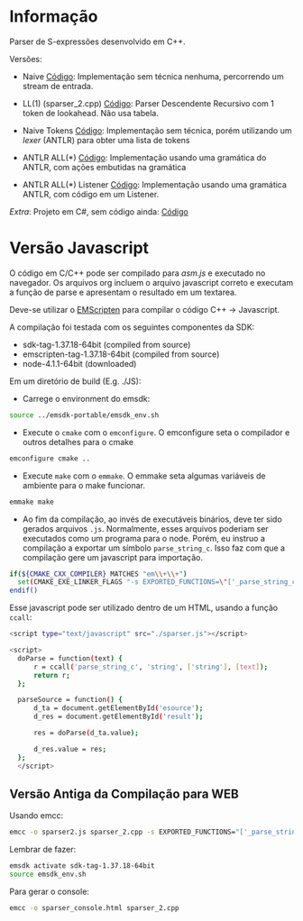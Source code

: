 # Informação

Parser de S-expressões desenvolvido em C++.

Versões:

- Naive [Código](./SExpr/Naive/sparser_naive.cpp): Implementação sem técnica nenhuma, percorrendo um stream de entrada.

- LL(1) (sparser_2.cpp) [Código](./SExpr/LL1/sparser_naive.cpp): Parser Descendente Recursivo com 1 token de lookahead. Não usa tabela.

- Naive Tokens [Código](./SExpr/Naive-Tokens/sparser_naive_tokens.cpp): Implementação sem técnica, porém utilizando um *lexer* (ANTLR) para obter uma lista de tokens

- ANTLR ALL(*) [Código](./SExpr/Antlr/sparser_antlr.cpp): Implementação usando uma gramática do ANTLR, com ações embutidas na gramática

- ANTLR ALL(*) Listener [Código](./SExpr/AntlrListener/sparser_antlr_listener.cpp): Implementação usando uma gramática ANTLR, com código em um Listener.

*Extra*: Projeto em C#, sem código ainda: [Código](./CSharp)

# Versão Javascript

O código em C/C++ pode ser compilado para *asm.js* e executado no navegador. Os arquivos org incluem o arquivo javascript correto e executam a função de parse e apresentam o resultado em um textarea.

Deve-se utilizar o [EMScripten](https://github.com/juj/emsdk) para compilar o código C++ -> Javascript.

A compilação foi testada com os seguintes componentes da SDK:

- sdk-tag-1.37.18-64bit (compiled from source)
- emscripten-tag-1.37.18-64bit (compiled from source)
- node-4.1.1-64bit (downloaded)

Em um diretório de build (E.g. ./JS):

- Carrege o environment do emsdk:

```sh
source ../emsdk-portable/emsdk_env.sh
```

- Execute o `cmake` com o `emconfigure`. O emconfigure seta o compilador e outros detalhes para o cmake

```sh
emconfigure cmake ..
```

- Execute `make` com o `emmake`. O emmake seta algumas variáveis de ambiente para o make funcionar.

```sh
emmake make
```

- Ao fim da compilação, ao invés de executáveis binários, deve ter sido gerados arquivos `.js`. Normalmente, esses arquivos poderiam ser executados como um programa para o node. Porém, eu instruo a compilação a exportar um símbolo `parse_string_c`. Isso faz com que a compilação gere um javascript para importação.

```sh
if(${CMAKE_CXX_COMPILER} MATCHES "em\\+\\+")
  set(CMAKE_EXE_LINKER_FLAGS "-s EXPORTED_FUNCTIONS=\"['_parse_string_c']\"")
endif()
```

  Esse javascript pode ser utilizado dentro de um HTML, usando a função `ccall`:

```sh
<script type="text/javascript" src="./sparser.js"></script>

<script>
  doParse = function(text) {
      r = ccall('parse_string_c', 'string', ['string'], [text]);
      return r;
  };

  parseSource = function() {
      d_ta = document.getElementById('esource');
      d_res = document.getElementById('result');

      res = doParse(d_ta.value);

      d_res.value = res;
  };
  </script>
```

## Versão Antiga da Compilação para WEB

Usando emcc:

```sh
emcc -o sparser2.js sparser_2.cpp -s EXPORTED_FUNCTIONS="['_parse_string_c']"
```

Lembrar de fazer:
```sh
emsdk activate sdk-tag-1.37.18-64bit
source emsdk_env.sh
```

Para gerar o console:
```sh
emcc -o sparser_console.html sparser_2.cpp
```
